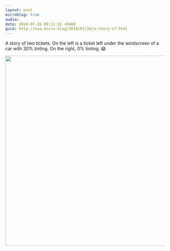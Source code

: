```yaml
---
layout: post
microblog: true
audio: 
date: 2018-07-26 09:11:32 +0400
guid: http://kaa.micro.blog/2018/07/26/a-story-of.html
---
```

A story of two tickets. On the left is a ticket left under the windscreen of a car with 30% tinting. On the right, 0% tinting. 😱

<img src="http://www.kaa.bz/uploads/2018/33c7cda89e.jpg" width="600" height="600" />
